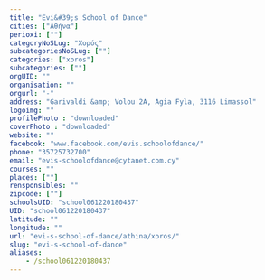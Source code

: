 ```yaml
---
title: "Evi&#39;s School of Dance"
cities: ["Αθήνα"]
perioxi: [""]
categoryNoSLug: "Χορός"
subcategoriesNoSLug: [""]
categories: ["xoros"]
subcategories: [""]
orgUID: ""
organisation: ""
orgurl: "-"
address: "Garivaldi &amp; Volou 2A, Agia Fyla, 3116 Limassol"
logoimg: ""
profilePhoto : "downloaded"
coverPhoto : "downloaded"
website: ""
facebook: "www.facebook.com/evis.schoolofdance/"
phone: "35725732700"
email: "evis-schoolofdance@cytanet.com.cy"
courses: ""
places: [""]
rensponsibles: ""
zipcode: [""]
schoolsUID: "school061220180437"
UID: "school061220180437"
latitude: ""
longitude: ""
url: "evi-s-school-of-dance/athina/xoros/"
slug: "evi-s-school-of-dance"
aliases:
    - /school061220180437
---
```






